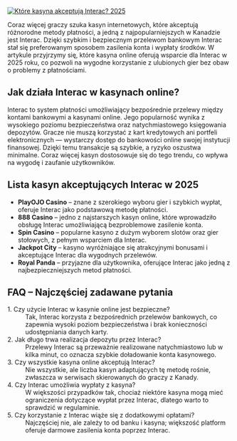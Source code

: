 [![Które kasyna akceptują Interac? 2025](https://123-caf.pages.dev/gitsignup.png)](https://vrmoo.ru/Bt82HjjY)

<p>Coraz więcej graczy szuka kasyn internetowych, które akceptują różnorodne metody płatności, a jedną z najpopularniejszych w Kanadzie jest Interac. Dzięki szybkim i bezpiecznym przelewom bankowym Interac stał się preferowanym sposobem zasilenia konta i wypłaty środków. W artykule przyjrzymy się, które kasyna online oferują wsparcie dla Interac w 2025 roku, co pozwoli na wygodne korzystanie z ulubionych gier bez obaw o problemy z płatnościami.</p>  <h2>Jak działa Interac w kasynach online?</h2> <p>Interac to system płatności umożliwiający bezpośrednie przelewy między kontami bankowymi a kasynami online. Jego popularność wynika z wysokiego poziomu bezpieczeństwa oraz natychmiastowego księgowania depozytów. Gracze nie muszą korzystać z kart kredytowych ani portfeli elektronicznych — wystarczy dostęp do bankowości online swojej instytucji finansowej. Dzięki temu transakcje są szybkie, a ryzyko oszustwa minimalne. Coraz więcej kasyn dostosowuje się do tego trendu, co wpływa na wygodę i zaufanie użytkowników.</p>  <h2>Lista kasyn akceptujących Interac w 2025</h2> <ul>   <li><strong>PlayOJO Casino</strong> – znane z szerokiego wyboru gier i szybkich wypłat, oferuje Interac jako podstawową metodę płatności.</li>   <li><strong>888 Casino</strong> – jedno z najstarszych kasyn online, które wprowadziło obsługę Interac umożliwiającą bezproblemowe zasilenie konta.</li>   <li><strong>Spin Casino</strong> – popularne kasyno z dużym wyborem slotów oraz gier stołowych, z pełnym wsparciem dla Interac.</li>   <li><strong>Jackpot City</strong> – kasyno wyróżniające się atrakcyjnymi bonusami i akceptujące Interac dla wygodnych przelewów.</li>   <li><strong>Royal Panda</strong> – przyjazne dla użytkownika, oferujące Interac jako jedną z najbezpieczniejszych metod płatności.</li> </ul>  <h2>FAQ – Najczęściej zadawane pytania</h2> <dl>   <dt>1. Czy użycie Interac w kasynie online jest bezpieczne?</dt>   <dd>Tak, Interac korzysta z bezpośrednich przelewów bankowych, co zapewnia wysoki poziom bezpieczeństwa i brak konieczności udostępniania danych karty.</dd>    <dt>2. Jak długo trwa realizacja depozytu przez Interac?</dt>   <dd>Przelewy Interac są przeważnie realizowane natychmiastowo lub w kilka minut, co oznacza szybkie doładowanie konta kasynowego.</dd>    <dt>3. Czy wszystkie kasyna online akceptują Interac?</dt>   <dd>Nie wszystkie, ale liczba kasyn adaptujących tę metodę rośnie, zwłaszcza w serwisach skierowanych do graczy z Kanady.</dd>    <dt>4. Czy Interac umożliwia wypłaty z kasyna?</dt>   <dd>W większości przypadków tak, chociaż niektóre kasyna mogą mieć ograniczenia dotyczące wypłat przez Interac, dlatego warto to sprawdzić w regulaminie.</dd>    <dt>5. Czy korzystanie z Interac wiąże się z dodatkowymi opłatami?</dt>   <dd>Najczęściej nie, ale zależy to od banku i kasyna; większość platform oferuje darmowe zasilenia konta poprzez Interac.</dd> </dl>